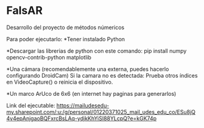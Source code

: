 # FalsAR
Desarrollo del proyecto de métodos númericos

Para poder ejecutarlo:
*Tener instalado Python

*Descargar las librerias de python con este comando:
    pip install numpy opencv-contrib-python matplotlib

*Una cámara (recomendablemente una externa, puedes hacerlo configurando DroidCam)
  Si la camara no es detectada: Prueba otros índices en VideoCapture() o reinicia el dispositivo.

*Un marco ArUco de 6x6 (en internet hay paginas para generarlos)

Link del ejecutable:
https://mailudesedu-my.sharepoint.com/:u:/g/personal/01220371025_mail_udes_edu_co/ESu8jQ4v4epAnjgaoBQFxrcBsLAq-ydjkKhYiSI88YLcpQ?e=kGK74p
